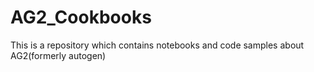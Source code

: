 # AG2_Cookbooks

This is a repository which contains notebooks and code samples about AG2(formerly autogen) 